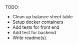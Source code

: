 TODO:

* Clean up balance sheet table
* Setup docker containers
* Add tests for front end
* Add test for backend
* Write readme(s).